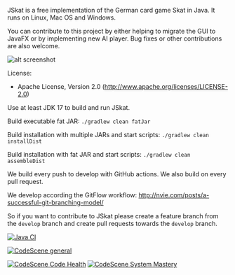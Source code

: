JSkat is a free implementation of the German card game Skat in Java. It runs on Linux, Mac OS and Windows.

You can contribute to this project by either helping to migrate the GUI to JavaFX or by implementing new AI player. Bug
fixes or other contributions are also welcome.

![alt screenshot](http://jskat.org/img/jskat_0.7_bidding.png)

License:

* Apache License, Version 2.0 (http://www.apache.org/licenses/LICENSE-2.0)

Use at least JDK 17 to build and run JSkat.

Build executable fat JAR: `./gradlew clean fatJar`

Build installation with multiple JARs and start scripts: `./gradlew clean installDist`

Build installation with fat JAR and start scripts: `./gradlew clean assembleDist`

We build every push to develop with GitHub actions. We also build on every pull request.

We develop according the GitFlow workflow: http://nvie.com/posts/a-successful-git-branching-model/

So if you want to contribute to JSkat please create a feature branch from the `develop` branch and create pull requests
towards the `develop` branch.

[![Java CI](https://github.com/b0n541/jskat-multimodule/actions/workflows/ci.yml/badge.svg)](https://github.com/b0n541/jskat-multimodule/actions/workflows/ci.yml)

[![CodeScene general](https://codescene.io/images/analyzed-by-codescene-badge.svg)](https://codescene.io/projects/1209)

[![CodeScene Code Health](https://codescene.io/projects/1209/status-badges/code-health)](https://codescene.io/projects/1209)
[![CodeScene System Mastery](https://codescene.io/projects/1209/status-badges/system-mastery)](https://codescene.io/projects/1209)
